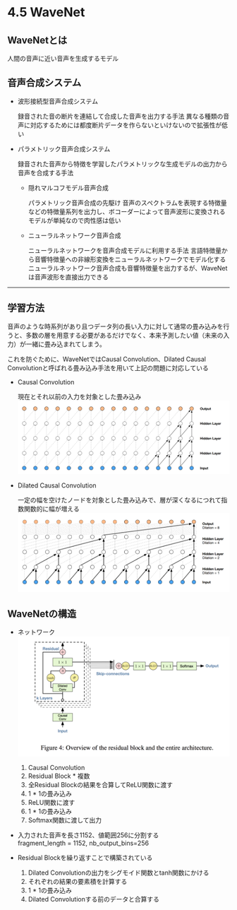 # 4.5 WaveNet

## WaveNetとは

人間の音声に近い音声を生成するモデル

## 音声合成システム

- 波形接続型音声合成システム

    録音された音の断片を連結して合成した音声を出力する手法
	異なる種類の音声に対応するためには都度断片データを作らないといけないので拡張性が低い

- パラメトリック音声合成システム

    録音された音声から特徴を学習したパラメトリックな生成モデルの出力から音声を合成する手法

	- 隠れマルコフモデル音声合成

		パラメトリック音声合成の先駆け
	    音声のスペクトラムを表現する特徴量などの特徴量系列を出力し、ボコーダーによって音声波形に変換される
		モデルが単純なので肉性感は低い

	- ニューラルネットワーク音声合成

		ニューラルネットワークを音声合成モデルに利用する手法
		言語特徴量から音響特徴量への非線形変換をニューラルネットワークでモデル化する
		ニューラルネットワーク音声合成も音響特徴量を出力するが、WaveNetは音声波形を直接出力できる

***

## 学習方法

音声のような時系列があり且つデータ列の長い入力に対して通常の畳み込みを行うと、多数の層を用意する必要があるだけでなく、本来予測したい値（未来の入力）が一緒に畳み込まれてしまう。

これを防ぐために、WaveNetではCausal Convolution、Dilated Causal Convolutionと呼ばれる畳み込み手法を用いて上記の問題に対応している  

- Causal Convolution

	現在とそれ以前の入力を対象とした畳み込み		
	![Causal Convolution](./images/naive_conv.png)

- Dilated Causal Convolution

	一定の幅を空けたノードを対象とした畳み込みで、層が深くなるにつれて指数関数的に幅が増える  
	![Dilated Convolution](./images/dilated_conv.png)

## WaveNetの構造

- ネットワーク
	![WaveNet Network](./images/wavenet_network.png)

	1. Causal Convolution
	1. Residual Block * 複数
	1. 全Residual Blockの結果を合算してReLU関数に渡す
	1. 1 * 1の畳み込み
	1. ReLU関数に渡す
	1. 1 * 1の畳み込み
	1. Softmax関数に渡して出力

- 入力された音声を長さ1152、値範囲256に分割する  
  fragment_length = 1152, nb_output_bins=256

- Residual Blockを繰り返すことで構築されている
	1. Dilated Convolutionの出力をシグモイド関数とtanh関数にかける
	1. それぞれの結果の要素積を計算する
	1. 1 * 1の畳み込み
	1. Dilated Convolutionする前のデータと合算する
